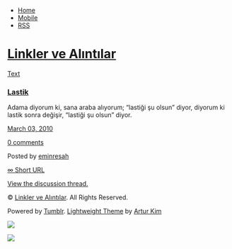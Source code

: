 -   [Home](/)
-   [Mobile](/mobile)
-   [RSS](http://eminresah.tumblr.com/rss)

[Linkler ve Alıntılar](/)
=========================

[Text](http://eminresah.tumblr.com/post/424380269/lastik)

### [Lastik](http://eminresah.tumblr.com/post/424380269/lastik)

Adama diyorum ki, sana araba alıyorum; “lastiği şu olsun” diyor, diyorum
ki lastik sonra değişir, “lastiği şu olsun” diyor.

[March 03, 2010](http://eminresah.tumblr.com/post/424380269/lastik)

[0
comments](http://eminresah.tumblr.com/post/424380269/lastik#disqus_thread)

Posted by [eminresah](http://eminresah.tumblr.com/)

[∞ Short URL](http://tmblr.co/ZWS1OyPIuTj)

[View the discussion thread.](http://erblog.disqus.com/?url=ref)

© [Linkler ve Alıntılar](/). All Rights Reserved.

Powered by [Tumblr](http://tumblr.com). [Lightweight
Theme](http://www.tumblr.com/theme/10820) by [Artur
Kim](http://arturkim.com)

![](https://px.srvcs.tumblr.com/impixu?T=1434918899&J=eyJ0eXBlIjoidXJsIiwidXJsIjoiaHR0cDpcL1wvZW1pbnJlc2FoLnR1bWJsci5jb21cL3Bvc3RcLzQyNDM4MDI2OVwvbGFzdGlrIiwicmVxdHlwZSI6MCwicm91dGUiOiJcL3Bvc3RcLzppZFwvOnN1bW1hcnkiLCJub3NjcmlwdCI6MX0=&U=EINEAKJKJB&K=473539a5a6913e0c12a188b23f900ba537cf067babd36236c87c55149c910a49&R=)

![](https://px.srvcs.tumblr.com/impixu?T=1434918899&J=eyJ0eXBlIjoicG9zdCIsInVybCI6Imh0dHA6XC9cL2VtaW5yZXNhaC50dW1ibHIuY29tXC9wb3N0XC80MjQzODAyNjlcL2xhc3RpayIsInJlcXR5cGUiOjAsInJvdXRlIjoiXC9wb3N0XC86aWRcLzpzdW1tYXJ5IiwicG9zdHMiOlt7InBvc3RpZCI6IjQyNDM4MDI2OSIsImJsb2dpZCI6IjM2NDgwMjgiLCJzb3VyY2UiOjMzfV0sIm5vc2NyaXB0IjoxfQ==&U=LPJMMKDJHO&K=a2b887b0d5f7d55a8cadb00979dfe5bacd6a86ee9298c4cfe5495960080a0f5b&R=)

